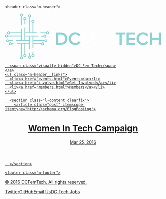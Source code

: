 <!DOCTYPE html>
<html>

  <head>
  <meta charset="utf-8">
  <meta http-equiv="X-UA-Compatible" content="IE=edge">
  <meta name="viewport" content="width=device-width, initial-scale=1">
  <title>Women In Tech Campaign</title>
  <meta name="description" content="">

  <link rel="stylesheet" href="css/main.css">
  <link rel="canonical" href="http://www.allypalanzi.github.io/dcft-website/womenintechcampaign">
  <link rel="icon" type="image/png" href="assets/fav.png">

  
  <script type="text/javascript" src="//code.jquery.com/jquery-1.11.0.min.js"></script>
  <script type="text/javascript" src="//code.jquery.com/jquery-migrate-1.2.1.min.js"></script>

  <!-- slick jquery carousel  -->
  <!-- <link rel="stylesheet" type="text/css" href="slick/slick.css"/>
  <link rel="stylesheet" type="text/css" href="slick/slick-theme.css"/>

  <script type="text/javascript" src="slick/slick.min.js"></script>
        
   <script type="text/javascript">
    $(document).ready(function(){
      console.log('ready');
      $('.carousel-wrapper').slick({
        dots: true,
        infinite: true,
        speed: 700,
        autoplay:true,
        autoplaySpeed: 2000,
        arrows:false,
        slidesToShow: 5
      });
    });
  </script> -->
  

</head>


  <body>

    <header class="m-header">
  <div class="l-wrapper-large">
    <a href="index.html" class="m-header__logo">
      <svg version="1.1" id="Layer_1" xmlns="http://www.w3.org/2000/svg" xmlns:xlink="http://www.w3.org/1999/xlink" x="0px" y="0px"
   viewBox="0 0 744.3 218.9" enable-background="new 0 0 744.3 218.9" xml:space="preserve">
<g class="color2">
  <path fill="#fff" d="M59.6,147.3L59.6,147.3c-0.9-1.3-1.6-2.7-2.4-4.1h0c-1.9-3.6-3.4-7.4-4.4-11.4h0c-0.1-0.4-0.2-0.7-0.3-1.1
    c0-0.1-0.1-0.2-0.1-0.3c-0.1-0.4-0.2-0.7-0.2-1.1c0-0.2-0.1-0.4-0.1-0.6c-0.1-0.3-0.1-0.7-0.2-1h0c0-0.2-0.1-0.3-0.1-0.5
    c-0.1-0.3-0.1-0.6-0.1-0.9c0-0.2-0.1-0.5-0.1-0.7c0-0.4-0.1-0.7-0.1-1.1c0-0.2,0-0.4-0.1-0.5c-0.1-0.5-0.1-1.1-0.1-1.6
    c0-0.2,0-0.3,0-0.5c0-0.4-0.1-0.9-0.1-1.3c0-0.2,0-0.3,0-0.5c0-0.6,0-1.1,0-1.7c0-0.5,0-1,0-1.5c0-0.2,0-0.3,0-0.5
    c0-0.3,0-0.6,0-0.9c0.1-2.3,0.4-4.5,0.8-6.8H48c-0.4,2.1-0.6,4.2-0.7,6.3l0,0c0,0.1,0,0.1,0,0.2c0,0.3,0,0.7,0,1c0,0.2,0,0.4,0,0.5
    c0,0.5,0,1.1,0,1.6c0,0.6,0,1.2,0,1.8c0,0.2,0,0.4,0,0.5c0,0.5,0,0.9,0.1,1.4c0,0.2,0,0.3,0,0.5c0,0.6,0.1,1.2,0.2,1.8
    c0,0.2,0,0.3,0.1,0.5c0,0.4,0.1,0.8,0.2,1.3c0,0.2,0.1,0.5,0.1,0.7c0,0.3,0.1,0.6,0.1,0.8h0c0,0.1,0,0.2,0,0.3
    c0.1,0.4,0.1,0.8,0.2,1.2c0.1,0.3,0.1,0.6,0.2,0.9c0.1,0.3,0.1,0.7,0.2,1c0,0.2,0.1,0.4,0.1,0.5c0,0,0,0,0,0c0,0,0,0,0,0
    c0.2,0.9,0.5,1.9,0.7,2.8l0,0c0.7,2.6,1.7,5,2.7,7.4l0,0c0.2,0.4,0.4,0.8,0.6,1.2c0.1,0.1,0.1,0.2,0.2,0.3c0.5,1.1,1.1,2.2,1.7,3.3
    c0.1,0.1,0.2,0.3,0.2,0.4c4.5,7.9,10.8,14.6,18.5,19.6l0,0c0.9,0.6,1.9,1.2,2.8,1.7v-4.7C69.6,159.6,63.9,153.9,59.6,147.3z"/>
  <path fill="#fff" d="M150.2,89.2L150.2,89.2c0.7,1.1,1.4,2.2,2,3.3c0.1,0.2,0.3,0.5,0.4,0.7h0c1.9,3.6,3.4,7.4,4.5,11.4h0
    c0.3,1.3,0.6,2.7,0.9,4c0,0,0,0,0,0c0.3,1.8,0.6,3.6,0.7,5.5c0,0.1,0,0.2,0,0.4c0,0.3,0,0.7,0.1,1c0,0.2,0,0.5,0,0.7
    c0,0.2,0,0.5,0,0.7c0,0.5,0,1,0,1.5c0,0.5,0,1,0,1.5c0,0.2,0,0.3,0,0.5c0,0.3,0,0.7,0,1c0,0.2,0,0.4,0,0.6c0,0.3,0,0.6-0.1,0.9
    c0,0.2,0,0.5-0.1,0.7c0,0.3-0.1,0.5-0.1,0.8c-0.1,1.1-0.3,2.2-0.5,3.3h4.1c0.1-0.8,0.2-1.5,0.3-2.3l0,0c0-0.2,0-0.4,0.1-0.6
    c0-0.3,0.1-0.6,0.1-0.9c0-0.2,0-0.5,0.1-0.7c0-0.3,0.1-0.7,0.1-1c0-0.2,0-0.4,0-0.6c0-0.4,0-0.8,0.1-1.1c0-0.2,0-0.3,0-0.5
    c0-0.5,0-1.1,0-1.7c0-0.5,0-1.1,0-1.6c0-0.1,0-0.2,0-0.4c0-0.4,0-0.9-0.1-1.3c0-0.1,0-0.2,0-0.3c0-0.5-0.1-1-0.1-1.4
    c0-0.1,0-0.1,0-0.2c-0.1-1.5-0.3-3-0.6-4.5c0,0,0,0,0,0c-0.2-1.2-0.5-2.5-0.7-3.7c0,0,0,0,0,0c-0.2-0.6-0.3-1.3-0.5-1.9
    c0,0,0-0.1,0-0.1c-0.1-0.5-0.3-1-0.4-1.5c0-0.1,0-0.2-0.1-0.2c-0.1-0.4-0.3-0.8-0.4-1.2c-0.8-2.4-1.7-4.7-2.8-6.9
    c-0.2-0.5-0.4-0.9-0.7-1.4c-0.5-0.9-1-1.8-1.5-2.7c-4-6.8-9.3-12.7-15.6-17.4l0,0c-1.7-1.2-3.5-2.4-5.3-3.5v4.7
    C140.5,77.2,146,82.7,150.2,89.2z"/>
  <path fill="#fff" d="M46.1,147.3c-0.6-1.3-1.2-2.7-1.8-4.1c-1.5-3.7-2.6-7.5-3.4-11.4c-0.3-1.3-0.5-2.7-0.7-4.1
    c-0.4-2.8-0.6-5.6-0.6-8.5c0-3.6,0.3-7.1,0.9-10.6h-4.1c-0.5,3.4-0.8,7-0.8,10.6c0,2.9,0.2,5.7,0.5,8.5c0.2,1.4,0.4,2.7,0.6,4.1
    c0.7,3.9,1.8,7.7,3.1,11.4c0.5,1.4,1.1,2.7,1.7,4.1c6.9,15.4,19.2,27.9,34.5,34.9v-4.5C63.1,171.2,52.5,160.5,46.1,147.3z"/>
  <path fill="#fff" d="M173.1,108.7c-0.2-1.4-0.5-2.7-0.8-4.1c-0.9-3.9-2-7.8-3.5-11.4c-0.6-1.4-1.2-2.7-1.8-4.1
    c-6.9-14.2-18.6-25.7-32.9-32.5v4.5c12.1,6.1,22.1,15.9,28.4,28c0.7,1.3,1.3,2.7,1.9,4.1c1.6,3.6,2.9,7.5,3.8,11.4
    c0.3,1.3,0.6,2.7,0.8,4.1c0.6,3.4,0.9,7,0.9,10.6c0,2.9-0.2,5.7-0.6,8.5h4.1c0.3-2.8,0.5-5.6,0.5-8.5
    C173.9,115.7,173.6,112.2,173.1,108.7z"/>
  <path fill="#fff" d="M76.2,60.9c1.3-0.7,2.7-1.3,4.1-1.8c3.7-1.5,7.5-2.7,11.4-3.5c1.3-0.3,2.7-0.5,4.1-0.7c3-0.4,6-0.6,9.1-0.6
    c3.3,0,6.5,0.2,9.7,0.7v-4.1c-3.2-0.4-6.4-0.7-9.7-0.7c-3.1,0-6.1,0.2-9.1,0.6c-1.4,0.2-2.7,0.4-4.1,0.7c-3.9,0.8-7.8,1.9-11.4,3.3
    c-1.4,0.5-2.7,1.1-4.1,1.7c-14.6,6.7-26.5,18.3-33.6,32.8h4.5C53.6,77,63.8,67,76.2,60.9z"/>
  <path fill="#fff" d="M134.1,177.3c-1.3,0.7-2.7,1.3-4.1,1.9c-3.6,1.5-7.5,2.8-11.4,3.6c-1.3,0.3-2.7,0.5-4.1,0.7
    c-3.2,0.5-6.4,0.7-9.7,0.7c-3.1,0-6.1-0.2-9.1-0.6v4.1c3,0.4,6,0.6,9.1,0.6c3.3,0,6.5-0.2,9.7-0.7c1.4-0.2,2.7-0.4,4.1-0.7
    c3.9-0.8,7.8-1.9,11.4-3.4c1.4-0.5,2.7-1.1,4.1-1.7c15-7.1,27.1-19.4,33.9-34.6h-4.5C157.3,160.2,146.9,170.9,134.1,177.3z"/>
  <path fill="#fff" d="M110.5,171.9c-0.4,0-0.8,0.1-1.1,0.1c-0.2,0-0.3,0-0.5,0c-0.3,0-0.6,0-0.9,0.1c-0.3,0-0.5,0-0.8,0
    c-0.2,0-0.4,0-0.6,0c-0.5,0-1,0-1.5,0c-0.5,0-1,0-1.5,0c-0.2,0-0.3,0-0.5,0c-0.3,0-0.7,0-1,0c-0.2,0-0.4,0-0.6,0
    c-0.3,0-0.6,0-0.8-0.1c-0.2,0-0.5,0-0.7-0.1c-0.2,0-0.4,0-0.7-0.1c-1.2-0.1-2.3-0.3-3.4-0.5v4.1c0.8,0.1,1.6,0.2,2.4,0.3l0,0
    c0.2,0,0.3,0,0.5,0.1c0.3,0,0.5,0.1,0.8,0.1c0.2,0,0.5,0,0.7,0.1c0.3,0,0.6,0,0.9,0.1c0.2,0,0.4,0,0.6,0c0.4,0,0.7,0,1.1,0
    c0.2,0,0.3,0,0.5,0c0.5,0,1.1,0,1.6,0c0.5,0,1.1,0,1.6,0c0.3,0,0.5,0,0.8,0c0.3,0,0.5,0,0.8,0c0.4,0,0.7,0,1.1-0.1
    c0.1,0,0.3,0,0.4,0c0.4,0,0.9-0.1,1.3-0.1c0,0,0,0,0,0c1.2-0.1,2.4-0.3,3.6-0.5c1.3-0.2,2.7-0.5,4-0.8c3.9-0.9,7.8-2.3,11.5-4.1
    c0.4-0.2,0.8-0.4,1.2-0.6c0.9-0.4,1.7-0.9,2.6-1.4c6.7-3.9,12.7-9.1,17.4-15.3l0,0c1.4-1.9,2.8-3.9,4-6h-4.7
    c-4.2,6.6-9.8,12.2-16.4,16.4v0.1c-1.3,0.8-2.7,1.6-4,2.3c0,0,0,0,0-0.1c-3.6,1.9-7.4,3.4-11.4,4.4v0c-1.3,0.3-2.7,0.6-4,0.9
    c0,0,0,0,0,0c-1.3,0.2-2.6,0.4-3.9,0.6C110.5,171.9,110.5,171.9,110.5,171.9z"/>
  <path fill="#fff" d="M95.8,65.4c0.3,0,0.6-0.1,0.9-0.1c0.3,0,0.5-0.1,0.8-0.1c0.2,0,0.5-0.1,0.7-0.1c0.5-0.1,1-0.1,1.5-0.2
    c0.2,0,0.3,0,0.5,0c0.4,0,0.8-0.1,1.1-0.1c0.2,0,0.4,0,0.6,0c0.4,0,0.8,0,1.1-0.1c0.2,0,0.3,0,0.5,0c0.5,0,1.1,0,1.6,0
    c0.5,0,1.1,0,1.6,0c0.2,0,0.3,0,0.5,0c0.4,0,0.8,0,1.1,0.1c0.2,0,0.4,0,0.5,0c0.4,0,0.7,0.1,1.1,0.1c0.2,0,0.4,0,0.5,0
    c0.5,0,1,0.1,1.5,0.2c0.9,0.1,1.8,0.2,2.6,0.4v-4.1c-0.6-0.1-1.3-0.2-1.9-0.3l0,0c-0.1,0-0.1,0-0.2,0c-0.5-0.1-1.1-0.1-1.6-0.2
    c-0.2,0-0.4,0-0.5,0c-0.4,0-0.8-0.1-1.2-0.1c-0.2,0-0.4,0-0.6,0c-0.4,0-0.8,0-1.2-0.1c-0.2,0-0.3,0-0.5,0c-0.6,0-1.2,0-1.7,0
    c-0.6,0-1.2,0-1.7,0c-0.2,0-0.4,0-0.5,0c-0.4,0-0.8,0-1.2,0.1c-0.2,0-0.4,0-0.6,0c-0.4,0-0.9,0.1-1.3,0.1c-0.2,0-0.3,0-0.5,0
    c-0.5,0.1-1.1,0.1-1.6,0.2c-0.2,0-0.4,0.1-0.6,0.1c-0.3,0-0.7,0.1-1,0.1c-0.1,0-0.1,0-0.2,0c-0.2,0-0.4,0.1-0.6,0.1
    c-0.2,0-0.5,0.1-0.7,0.1c-0.3,0.1-0.6,0.1-1,0.2c0,0,0,0-0.1,0c-0.5,0.1-1.1,0.2-1.6,0.4c-0.6,0.1-1.1,0.3-1.7,0.4l0,0
    c-2.8,0.8-5.6,1.7-8.3,2.9l0,0c-0.5,0.2-1,0.4-1.5,0.7c-1.4,0.7-2.7,1.4-4.1,2.1C68.6,72.6,62,78.7,57,86l0,0c-0.7,1-1.3,2.1-2,3.1
    h4.8c4.2-6.5,9.8-12.1,16.4-16.2v0c1.2-0.7,2.3-1.4,3.6-2.1c0.2-0.1,0.3-0.2,0.5-0.3v0c3.6-1.9,7.4-3.3,11.4-4.4v0
    c1.2-0.3,2.3-0.5,3.5-0.8C95.3,65.5,95.5,65.4,95.8,65.4C95.7,65.4,95.7,65.4,95.8,65.4C95.7,65.4,95.7,65.4,95.8,65.4z"/>
  <path fill="#fff" d="M367,150.4V90.2h38.2v4.7h-33v22.3h32.4v4.7h-32.4v28.5H367z"/>
  <path fill="#fff" d="M413.8,150.4V90.2H452v4.7h-33v22.3h32.4v4.7H419v23.8h33v4.7H413.8z"/>
  <path fill="#fff" d="M513.9,150.4V97.2L492,150.4h-2l-22-53.2v53.2h-5.1V90.2h7.7l20.5,49.6l20.4-49.6h7.8v60.2H513.9z"/>
</g>
<g class="color1">
  <path fill="#8ED2D4" d="M134.1,194.4v-12.6c-1.3,0.6-2.7,1.2-4.1,1.7v10.8c-3,0.9-5.2,3.6-5.2,6.9c0,4,3.2,7.2,7.2,7.2
    c4,0,7.2-3.2,7.2-7.2C139.2,198,137,195.3,134.1,194.4z M132,204.5c-1.7,0-3.1-1.4-3.1-3.1c0-1.7,1.4-3.1,3.1-3.1
    c1.7,0,3.1,1.4,3.1,3.1C135.2,203,133.8,204.5,132,204.5z"/>
  <path fill="#8ED2D4" d="M118.6,202.4V187c-1.3,0.3-2.7,0.5-4.1,0.7v14.7c-3,0.9-5.2,3.6-5.2,6.9c0,4,3.2,7.2,7.2,7.2
    c4,0,7.2-3.2,7.2-7.2C123.7,206,121.5,203.3,118.6,202.4z M116.5,212.4c-1.7,0-3.1-1.4-3.1-3.1c0-1.7,1.4-3.1,3.1-3.1
    c1.7,0,3.1,1.4,3.1,3.1C119.7,211,118.2,212.4,116.5,212.4z"/>
  <g>
    <path fill="#8ED2D4" d="M32.8,143.2c-0.9-3-3.6-5.2-6.9-5.2c-4,0-7.2,3.2-7.2,7.2c0,4,3.2,7.2,7.2,7.2c3.3,0,6-2.2,6.9-5.2h8.9
      c-0.6-1.3-1.1-2.7-1.7-4.1H32.8z M25.9,148.4c-1.7,0-3.1-1.4-3.1-3.1c0-1.7,1.4-3.1,3.1-3.1c1.7,0,3.1,1.4,3.1,3.1
      C29.1,147,27.6,148.4,25.9,148.4z"/>
    <path fill="#8ED2D4" d="M36.9,131.8c-0.2-1.3-0.5-2.7-0.6-4.1h-17c-0.9-3-3.6-5.2-6.9-5.2c-4,0-7.2,3.2-7.2,7.2
      c0,4,3.2,7.2,7.2,7.2c3.3,0,6-2.2,6.9-5.2H36.9z M12.4,132.9c-1.7,0-3.1-1.4-3.1-3.1c0-1.7,1.4-3.1,3.1-3.1c1.7,0,3.1,1.4,3.1,3.1
      C15.5,131.5,14.1,132.9,12.4,132.9z"/>
    <path fill="#8ED2D4" d="M76.2,14v42.4c1.3-0.6,2.7-1.2,4.1-1.7V14.2c3.1-0.8,5.4-3.6,5.4-7c0-4-3.2-7.2-7.2-7.2
      c-4,0-7.2,3.2-7.2,7.2C71.3,10.4,73.4,13.1,76.2,14z M78.5,4.1c1.7,0,3.1,1.4,3.1,3.1c0,1.7-1.4,3.1-3.1,3.1
      c-1.7,0-3.1-1.4-3.1-3.1C75.4,5.5,76.8,4.1,78.5,4.1z"/>
    <path fill="#8ED2D4" d="M91.7,31.5v20c1.3-0.3,2.7-0.5,4.1-0.7V31.5c3-0.9,5.2-3.6,5.2-6.9c0-4-3.2-7.2-7.2-7.2
      c-4,0-7.2,3.2-7.2,7.2C86.5,27.9,88.7,30.6,91.7,31.5z M93.7,21.5c1.7,0,3.1,1.4,3.1,3.1c0,1.7-1.4,3.1-3.1,3.1
      c-1.7,0-3.1-1.4-3.1-3.1C90.6,22.9,92,21.5,93.7,21.5z"/>
    <path fill="#8ED2D4" d="M203.6,84c-3.3,0-6,2.2-6.9,5.2H167c0.6,1.3,1.2,2.7,1.8,4.1h27.9c0.9,3,3.6,5.2,6.9,5.2
      c4,0,7.2-3.2,7.2-7.2C210.8,87.2,207.6,84,203.6,84z M203.6,94.4c-1.7,0-3.1-1.4-3.1-3.1c0-1.7,1.4-3.1,3.1-3.1
      c1.7,0,3.1,1.4,3.1,3.1C206.7,92.9,205.3,94.4,203.6,94.4z"/>
    <path fill="#8ED2D4" d="M191,113.9c4,0,7.2-3.2,7.2-7.2c0-4-3.2-7.2-7.2-7.2c-3.3,0-6,2.2-6.9,5.2h-11.8c0.3,1.3,0.5,2.7,0.8,4.1
      h11.1C185,111.7,187.8,113.9,191,113.9z M191,103.5c1.7,0,3.1,1.4,3.1,3.1c0,1.7-1.4,3.1-3.1,3.1c-1.7,0-3.1-1.4-3.1-3.1
      C187.9,104.9,189.3,103.5,191,103.5z"/>
    <path fill="#8ED2D4" d="M195.1,122.6c-3.3,0-6,2.2-6.9,5.2h-54.2v-19c0,0,23.8,0,23.9,0c0,0,0,0,0,0c-0.2-1.3-0.5-2.7-0.9-4h0
      h-40.5H95.7V93.2h56.9h0c-0.1-0.2-0.3-0.5-0.4-0.7c-0.6-1.1-1.3-2.2-2-3.3h0h-16.2V43.3c3-0.9,5.2-3.6,5.2-6.9
      c0-4-3.2-7.2-7.2-7.2c-4,0-7.2,3.2-7.2,7.2c0,3.3,2.2,6,5.2,6.9v45.9h-11.4V18c3-0.9,5.2-3.6,5.2-6.9c0-4-3.2-7.2-7.2-7.2
      c-4,0-7.2,3.2-7.2,7.2c0,3.3,2.2,6,5.2,6.9v71.2H95.7V65.4c0,0,0,0-0.1,0c-0.2,0-0.3,0.1-0.5,0.1c-1.2,0.2-2.3,0.5-3.5,0.8v0v61.5
      H80.3V70.6v0c-0.2,0.1-0.3,0.2-0.5,0.3c-1.2,0.6-2.4,1.3-3.6,2.1v0v16.2H23.8c-0.9-3-3.6-5.2-6.9-5.2c-4,0-7.2,3.2-7.2,7.2
      c0,4,3.2,7.2,7.2,7.2c3.3,0,6-2.2,6.9-5.2h52.4v11.4H14.1c-0.8-3.1-3.6-5.3-6.9-5.3c-4,0-7.2,3.2-7.2,7.2c0,4,3.2,7.2,7.2,7.2
      c3.2,0,5.9-2.1,6.9-5h62.2v19H52h0c0.1,0.3,0.1,0.7,0.2,1c0,0.2,0.1,0.4,0.1,0.6c0.1,0.4,0.2,0.7,0.2,1.1c0,0.1,0.1,0.2,0.1,0.3
      c0.1,0.4,0.2,0.7,0.3,1.1h0h61.6v11.4H57.3h0c0.7,1.4,1.5,2.7,2.3,4.1h0h16.6v57.5c-3,0.9-5.2,3.6-5.2,6.9c0,4,3.2,7.2,7.2,7.2
      c4,0,7.2-3.2,7.2-7.2c0-3.3-2.2-6-5.2-6.9v-57.5h11.4V194c-3,0.9-5.2,3.6-5.2,6.9c0,4,3.2,7.2,7.2,7.2c4,0,7.2-3.2,7.2-7.2
      c0-3.3-2.2-6-5.2-6.9v-46.7h18.8v24c0,0,0,0.1,0,0.1c0,0,0,0,0,0c1.4-0.2,2.7-0.5,4-0.9v0v-61.8H130v57.1c0,0.1,0,0.2,0,0.2
      c0,0,0,0,0,0.1c1.4-0.7,2.7-1.5,4-2.3v-0.1v-16.4h39.4c0.9,3,3.6,5.2,6.9,5.2c4,0,7.2-3.2,7.2-7.2c0-4-3.2-7.2-7.2-7.2
      c-0.6,0-1.1,0.1-1.6,0.2c-2.5,0.6-4.6,2.5-5.3,5h-39.4v-11.4h54.2c0.9,3,3.6,5.2,6.9,5.2c4,0,7.2-3.2,7.2-7.2
      C202.3,125.8,199.1,122.6,195.1,122.6z M128.9,36.4c0-1.7,1.4-3.1,3.1-3.1c1.7,0,3.1,1.4,3.1,3.1c0,1.7-1.4,3.1-3.1,3.1
      C130.3,39.5,128.9,38.1,128.9,36.4z M113.4,11.1c0-1.7,1.4-3.1,3.1-3.1c1.7,0,3.1,1.4,3.1,3.1c0,1.7-1.4,3.1-3.1,3.1
      C114.8,14.2,113.4,12.8,113.4,11.1z M16.9,94.4c-1.7,0-3.1-1.4-3.1-3.1c0-1.7,1.4-3.1,3.1-3.1c1.7,0,3.1,1.4,3.1,3.1
      C20.1,92.9,18.7,94.4,16.9,94.4z M7.2,109.7c-1.7,0-3.1-1.4-3.1-3.1c0-1.7,1.4-3.1,3.1-3.1c1.7,0,3.1,1.4,3.1,3.1
      C10.3,108.3,8.9,109.7,7.2,109.7z M81.4,211.7c0,1.7-1.4,3.1-3.1,3.1c-1.7,0-3.1-1.4-3.1-3.1c0-1.7,1.4-3.1,3.1-3.1
      C80,208.5,81.4,209.9,81.4,211.7z M96.9,200.9c0,1.7-1.4,3.1-3.1,3.1c-1.7,0-3.1-1.4-3.1-3.1c0-1.7,1.4-3.1,3.1-3.1
      C95.4,197.8,96.9,199.2,96.9,200.9z M114.5,127.7H95.7v-19h18.8V127.7z M178.8,142.6c0.5-0.3,1-0.5,1.6-0.5c1.7,0,3.1,1.4,3.1,3.1
      c0,1.7-1.4,3.1-3.1,3.1c-1.4,0-2.5-0.9-3-2.1c-0.1-0.3-0.2-0.7-0.2-1C177.2,144.1,177.8,143.1,178.8,142.6z M195.1,132.9
      c-1.7,0-3.1-1.4-3.1-3.1c0-1.7,1.4-3.1,3.1-3.1c1.7,0,3.1,1.4,3.1,3.1C198.3,131.5,196.8,132.9,195.1,132.9z"/>
    <path fill="#8ED2D4" d="M243.7,150.4V90.2h22.4c18.8,0,31.5,12.5,31.5,30.1c0,17.7-12.7,30.1-31.5,30.1H243.7z M286.8,120.4
      c0-11.6-7.2-20.8-20.7-20.8h-11.8v41.6h11.8C279.2,141.1,286.8,131.7,286.8,120.4z"/>
    <path fill="#8ED2D4" d="M303.5,120.4c0-18.5,13.8-31.1,31.6-31.1c12.2,0,19.7,6.3,24.2,13.5l-9,4.6c-2.9-5-8.7-8.8-15.2-8.8
      c-11.9,0-20.8,9.1-20.8,21.8c0,12.6,8.8,21.8,20.8,21.8c6.5,0,12.3-3.7,15.2-8.8l9,4.6c-4.6,7.2-12,13.5-24.2,13.5
      C317.3,151.5,303.5,138.9,303.5,120.4z"/>
    <path fill="#8ED2D4" d="M545.8,150.4V99.5h-18.2v-9.3h47v9.3h-18.2v50.9H545.8z"/>
    <path fill="#8ED2D4" d="M581.1,150.4V90.2h41.2v9.3h-30.7v15.6h30.1v9.3h-30.1v16.7h30.7v9.3H581.1z"/>
    <path fill="#8ED2D4" d="M628.7,120.4c0-18.5,13.8-31.1,31.6-31.1c12.2,0,19.7,6.3,24.2,13.5l-9,4.6c-2.9-5-8.7-8.8-15.2-8.8
      c-11.9,0-20.8,9.1-20.8,21.8c0,12.6,8.8,21.8,20.8,21.8c6.5,0,12.3-3.7,15.2-8.8l9,4.6c-4.6,7.2-12,13.5-24.2,13.5
      C642.5,151.5,628.7,138.9,628.7,120.4z"/>
    <path fill="#8ED2D4" d="M733.7,150.4v-26.3h-31.3v26.3h-10.6V90.2h10.6v24.6h31.3V90.2h10.6v60.2H733.7z"/>
  </g>
</g>
</svg>

      <span class="visually-hidden">DC Fem Tech</span>
    </a>
    <ul class="m-header__links">
      <li><a href="events.html">Events</a></li>
      <li><a href="involve.html">Get Involved</a></li>
      <li><a href="members.html">Members</a></li>
    </ul>
  </div>
</header>

      <section class="l-content clearfix">
        <article class="post" itemscope itemtype="http://schema.org/BlogPosting">

  <header class="post-header">
    <h1 class="post-title" itemprop="name headline">Women In Tech Campaign</h1>
    <p class="post-meta"><time datetime="2016-03-25T18:50:53-04:00" itemprop="datePublished">Mar 25, 2016</time></p>
  </header>

  <div class="post-content" itemprop="articleBody">
    
  </div>

</article>

      </section>

    <footer class="m-footer">
  <div class="l-wrapper">
    <p>&copy; 2016 DCFemTech. All rights reserved.</p>
    <p><a href="https://twitter.com/dcfemtech">Twitter</a><a href="https://github.com/dcfemtech">GitHub</a><a href="mailto:dcfemtech@gamil.com">Email Us</a><a href="https://www.linkedin.com/groups?home=&gid=8140104">DC Tech Jobs</a></p>
  </div>
</footer>

  </body>

</html>
